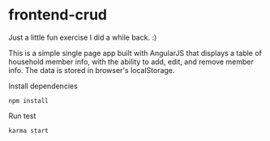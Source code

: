 # frontend-crud
Just a little fun exercise I did a while back. :)

This is a simple single page app built with AngularJS that displays a table of household member info, with the ability to add, edit, and remove member info. The data is stored in browser's localStorage.


Install dependencies
```
npm install
```

Run test
```
karma start
```
